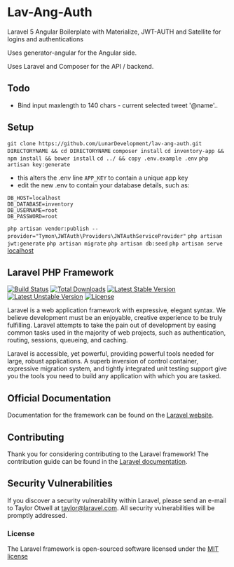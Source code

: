 # Lav-Ang-Auth

Laravel 5 Angular Boilerplate with Materialize, JWT-AUTH and Satellite for logins and authentications

Uses generator-angular for the Angular side. 

Uses Laravel and Composer for the API / backend.

## Todo

* Bind input maxlength to 140 chars - current selected tweet '@name'..

## Setup 

`git clone https://github.com/LunarDevelopment/lav-ang-auth.git DIRECTORYNAME && cd DIRECTORYNAME`
`composer install`
`cd inventory-app && npm install && bower install`
`cd ../ && copy .env.example .env`
`php artisan key:generate`
- this alters the .env line `APP_KEY` to contain a unique app key
- edit the new .env to contain your database details, such as: 
```
DB_HOST=localhost
DB_DATABASE=inventory
DB_USERNAME=root
DB_PASSWORD=root
```
`php artisan vendor:publish --provider="Tymon\JWTAuth\Providers\JWTAuthServiceProvider"`
`php artisan jwt:generate` 
`php artisan migrate` 
`php artisan db:seed` 
`php artisan serve`
[localhost](http://localhost:8000/dist/#/)


## Laravel PHP Framework

[![Build Status](https://travis-ci.org/laravel/framework.svg)](https://travis-ci.org/laravel/framework)
[![Total Downloads](https://poser.pugx.org/laravel/framework/d/total.svg)](https://packagist.org/packages/laravel/framework)
[![Latest Stable Version](https://poser.pugx.org/laravel/framework/v/stable.svg)](https://packagist.org/packages/laravel/framework)
[![Latest Unstable Version](https://poser.pugx.org/laravel/framework/v/unstable.svg)](https://packagist.org/packages/laravel/framework)
[![License](https://poser.pugx.org/laravel/framework/license.svg)](https://packagist.org/packages/laravel/framework)

Laravel is a web application framework with expressive, elegant syntax. We believe development must be an enjoyable, creative experience to be truly fulfilling. Laravel attempts to take the pain out of development by easing common tasks used in the majority of web projects, such as authentication, routing, sessions, queueing, and caching.

Laravel is accessible, yet powerful, providing powerful tools needed for large, robust applications. A superb inversion of control container, expressive migration system, and tightly integrated unit testing support give you the tools you need to build any application with which you are tasked.

## Official Documentation

Documentation for the framework can be found on the [Laravel website](http://laravel.com/docs).

## Contributing

Thank you for considering contributing to the Laravel framework! The contribution guide can be found in the [Laravel documentation](http://laravel.com/docs/contributions).

## Security Vulnerabilities

If you discover a security vulnerability within Laravel, please send an e-mail to Taylor Otwell at taylor@laravel.com. All security vulnerabilities will be promptly addressed.

### License

The Laravel framework is open-sourced software licensed under the [MIT license](http://opensource.org/licenses/MIT)
